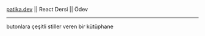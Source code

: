 [patika.dev](https://app.patika.dev/) || React Dersi || Ödev
***
butonlara çeşitli stiller veren bir kütüphane

